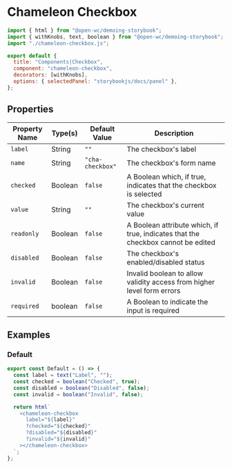 # Chameleon Checkbox

```js script
import { html } from "@open-wc/demoing-storybook";
import { withKnobs, text, boolean } from "@open-wc/demoing-storybook";
import "./chameleon-checkbox.js";

export default {
  title: "Components|Checkbox",
  component: "chameleon-checkbox",
  decorators: [withKnobs],
  options: { selectedPanel: "storybookjs/docs/panel" },
};
```

## Properties

| Property Name | Type(s) | Default Value    | Description                                                                      |
| ------------- | ------- | ---------------- | -------------------------------------------------------------------------------- |
| `label`       | String  | `""`             | The checkbox's label                                                             |
| `name`        | String  | `"cha-checkbox"` | The checkbox's form name                                                         |
| `checked`     | Boolean | `false`          | A Boolean which, if true, indicates that the checkbox is selected                |
| `value`       | String  | `""`             | The checkbox's current value                                                     |
| `readonly`    | Boolean | `false`          | A Boolean attribute which, if true, indicates that the checkbox cannot be edited |
| `disabled`    | Boolean | `false`          | The checkbox's enabled/disabled status                                           |
| `invalid`     | Boolean | `false`          | Invalid boolean to allow validity access from higher level form errors           |
| `required`    | boolean | `false`          | A Boolean to indicate the input is required                                      |

## Examples

### Default

```js preview-story
export const Default = () => {
  const label = text("Label", "");
  const checked = boolean("Checked", true);
  const disabled = boolean("Disabled", false);
  const invalid = boolean("Invalid", false);

  return html`
    <chameleon-checkbox
      label="${label}"
      ?checked="${checked}"
      ?disabled="${disabled}"
      ?invalid="${invalid}"
    ></chameleon-checkbox>
  `;
};
```
